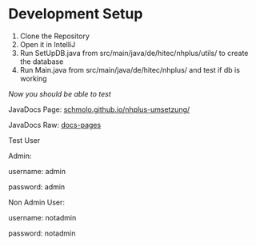 # Development Setup

1. Clone the Repository
2. Open it in IntelliJ
3. Run SetUpDB.java from src/main/java/de/hitec/nhplus/utils/ to create the database
4. Run Main.java from src/main/java/de/hitec/nhplus/ and test if db is working

*Now you should be able to test*

JavaDocs Page: [schmolo.github.io/nhplus-umsetzung/](https://schmolo.github.io/nhplus-umsetzung/)

JavaDocs Raw: [docs-pages](https://github.com/Schmolo/nhplus-umsetzung/tree/docs-pages/docs)

Test User

 Admin:

  username: admin

  password: admin


 Non Admin User:

  username: notadmin

  password: notadmin